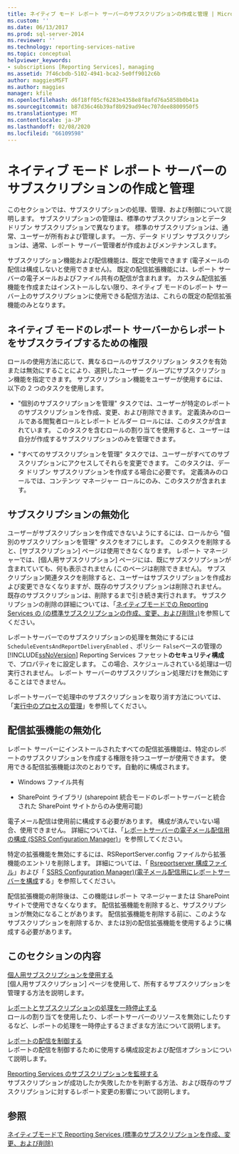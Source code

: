 ```yaml
---
title: ネイティブ モード レポート サーバーのサブスクリプションの作成と管理 | Microsoft Docs
ms.custom: ''
ms.date: 06/13/2017
ms.prod: sql-server-2014
ms.reviewer: ''
ms.technology: reporting-services-native
ms.topic: conceptual
helpviewer_keywords:
- subscriptions [Reporting Services], managing
ms.assetid: 7f46cbdb-5102-4941-bca2-5e0ff9012c6b
author: maggiesMSFT
ms.author: maggies
manager: kfile
ms.openlocfilehash: d6f18ff05cf6283e4358e8f8afd76a5858b0b41a
ms.sourcegitcommit: b87d36c46b39af8b929ad94ec707dee8800950f5
ms.translationtype: MT
ms.contentlocale: ja-JP
ms.lasthandoff: 02/08/2020
ms.locfileid: "66109598"
---
```

# <a name="create-and-manage-subscriptions-for-native-mode-report-servers"></a>ネイティブ モード レポート サーバーのサブスクリプションの作成と管理
  このセクションでは、サブスクリプションの処理、管理、および制御について説明します。 サブスクリプションの管理は、標準のサブスクリプションとデータ ドリブン サブスクリプションで異なります。 標準のサブスクリプションは、通常、ユーザーが所有および管理します。 一方、データ ドリブン サブスクリプションは、通常、レポート サーバー管理者が作成およびメンテナンスします。  
  
 サブスクリプション機能および配信機能は、既定で使用できます (電子メールの配信は構成しないと使用できません)。 既定の配信拡張機能には、レポート サーバーの電子メールおよびファイル共有の配信が含まれます。 カスタム配信拡張機能を作成またはインストールしない限り、ネイティブ モードのレポート サーバー上のサブスクリプションに使用できる配信方法は、これらの既定の配信拡張機能のみとなります。  
  
## <a name="permissions-for-subscribing-to-reports-on-a-native-mode-report-server"></a>ネイティブ モードのレポート サーバーからレポートをサブスクライブするための権限  
 ロールの使用方法に応じて、異なるロールのサブスクリプション タスクを有効または無効にすることにより、選択したユーザー グループにサブスクリプション機能を指定できます。 サブスクリプション機能をユーザーが使用するには、以下の 2 つのタスクを使用します。  
  
-   "個別のサブスクリプションを管理" タスクでは、ユーザーが特定のレポートのサブスクリプションを作成、変更、および削除できます。 定義済みのロールである閲覧者ロールとレポート ビルダー ロールには、このタスクが含まれています。 このタスクを含むロールの割り当てを使用すると、ユーザーは自分が作成するサブスクリプションのみを管理できます。  
  
-   "すべてのサブスクリプションを管理" タスクでは、ユーザーがすべてのサブスクリプションにアクセスしてそれらを変更できます。 このタスクは、データ ドリブン サブスクリプションを作成する場合に必要です。 定義済みのロールでは、コンテンツ マネージャー ロールにのみ、このタスクが含まれます。  
  
## <a name="disabling-subscriptions"></a>サブスクリプションの無効化  
 ユーザーがサブスクリプションを作成できないようにするには、ロールから "個別のサブスクリプションを管理" タスクをオフにします。 このタスクを削除すると、[サブスクリプション] ページは使用できなくなります。 レポート マネージャーでは、[個人用サブスクリプション] ページには、既にサブスクリプションが含まれていても、何も表示されません (このページは削除できません)。 サブスクリプション関連タスクを削除すると、ユーザーはサブスクリプションを作成および変更できなくなりますが、既存のサブスクリプションは削除されません。 既存のサブスクリプションは、削除するまで引き続き実行されます。 サブスクリプションの削除の詳細については、「[ネイティブモードでの Reporting Services の &#40;の標準サブスクリプションの作成、変更、および削除」&#41;](subscriptions/create-and-manage-subscriptions-for-native-mode-report-servers.md)を参照してください。  
  
 レポートサーバーでのサブスクリプションの処理を無効にするには`ScheduleEventsAndReportDeliveryEnabled` 、ポリシー `False`ベースの管理の[!INCLUDE[ssNoVersion](../includes/ssnoversion-md.md)] Reporting Services ファセット**のセキュリティ構成**で、プロパティをに設定します。 この場合、スケジュールされている処理は一切実行されません。 レポート サーバーのサブスクリプション処理だけを無効にすることはできません。  
  
 レポートサーバーで処理中のサブスクリプションを取り消す方法については、「[実行中のプロセスの管理](subscriptions/manage-a-running-process.md)」を参照してください。  
  
## <a name="disabling-delivery-extensions"></a>配信拡張機能の無効化  
 レポート サーバーにインストールされたすべての配信拡張機能は、特定のレポートのサブスクリプションを作成する権限を持つユーザーが使用できます。 使用できる配信拡張機能は次のとおりです。自動的に構成されます。  
  
-   Windows ファイル共有  
  
-   SharePoint ライブラリ (sharepoint 統合モードのレポートサーバーと統合された SharePoint サイトからのみ使用可能)  
  
 電子メール配信は使用前に構成する必要があります。 構成が済んでいない場合、使用できません。 詳細については、「[レポートサーバーの電子メール配信用の構成 &#40;SSRS Configuration Manager&#41;](../../2014/sql-server/install/configure-a-report-server-for-e-mail-delivery-ssrs-configuration-manager.md)」を参照してください。  
  
 特定の拡張機能を無効にするには、RSReportServer.config ファイルから拡張機能のエントリを削除します。 詳細については、「 [Rsreportserver 構成ファイル](report-server/rsreportserver-config-configuration-file.md)」および「 [SSRS Configuration Manager&#41;&#40;電子メール配信用にレポートサーバーを構成](../../2014/sql-server/install/configure-a-report-server-for-e-mail-delivery-ssrs-configuration-manager.md)する」を参照してください。  
  
 配信拡張機能の削除後は、この機能はレポート マネージャーまたは SharePoint サイトで使用できなくなります。 配信拡張機能を削除すると、サブスクリプションが無効になることがあります。 配信拡張機能を削除する前に、このようなサブスクリプションを削除するか、または別の配信拡張機能を使用するように構成する必要があります。  
  
## <a name="in-this-section"></a>このセクションの内容  
 [個人用サブスクリプションを使用する](subscriptions/use-my-subscriptions-native-mode-report-server.md)  
 [個人用サブスクリプション] ページを使用して、所有するサブスクリプションを管理する方法を説明します。  
  
 [レポートとサブスクリプションの処理を一時停止する](subscriptions/disable-or-pause-report-and-subscription-processing.md)  
 ロールの割り当てを使用したり、レポートサーバーのリソースを無効にしたりするなど、レポートの処理を一時停止するさまざまな方法について説明します。  
  
 [レポートの配信を制御する](../../2014/reporting-services/control-report-distribution.md)  
 レポートの配信を制御するために使用する構成設定および配信オプションについて説明します。  
  
 [Reporting Services のサブスクリプションを監視する](subscriptions/monitor-reporting-services-subscriptions.md)  
 サブスクリプションが成功したか失敗したかを判断する方法、および既存のサブスクリプションに対するレポート変更の影響について説明します。  
  
## <a name="see-also"></a>参照  
 [ネイティブモードで Reporting Services &#40;標準のサブスクリプションを作成、変更、および削除&#41;](subscriptions/create-and-manage-subscriptions-for-native-mode-report-servers.md)  
  
  
